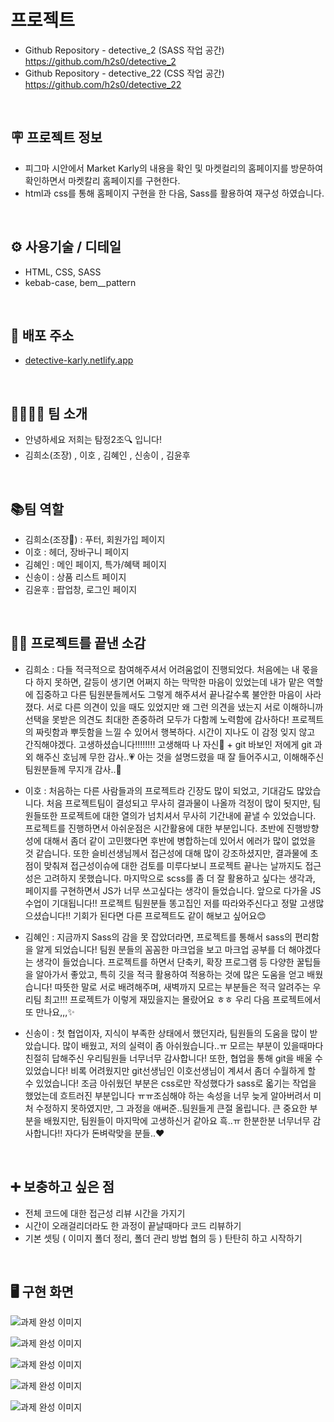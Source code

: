 # 프로젝트

- Github Repository - detective_2 (SASS 작업 공간) https://github.com/h2s0/detective_2
- Github Repository - detective_22 (CSS 작업 공간) https://github.com/h2s0/detective_22

<br>

## 🪧 프로젝트 정보

- 피그마 시안에서 Market Karly의 내용을 확인 및 마켓컬리의 홈페이지를 방문하여 확인하면서 마켓칼리 홈페이지를 구현한다.
- html과 css를 통해 홈페이지 구현을 한 다음, Sass를 활용하여 재구성 하였습니다.

<br>

## ⚙️ 사용기술 / 디테일

- HTML, CSS, SASS
- kebab-case, bem\_\_pattern

<br>

## 📂 배포 주소

- [detective-karly.netlify.app](https://detective-karly.netlify.app/)

<br>

## 👨‍👩‍👧‍👧 팀 소개

- 안녕하세요 저희는 탐정2조🔍 입니다!
- 김희소(조장) , 이호 , 김혜인 , 신송이 , 김윤후

<br>

## 📚팀 역할

- 김희소(조장👑) : 푸터, 회원가입 페이지
- 이호 : 헤더, 장바구니 페이지
- 김혜인 : 메인 페이지, 특가/혜택 페이지
- 신송이 : 상품 리스트 페이지
- 김윤후 : 팝업창, 로그인 페이지

<br>

## 🤝🏻 프로젝트를 끝낸 소감

- 김희소 : 다들 적극적으로 참여해주셔서 어려움없이 진행되었다. 처음에는 내 몫을 다 하지 못하면, 갈등이 생기면 어쩌지 하는 막막한 마음이 있었는데 내가 맡은 역할에 집중하고 다른 팀원분들께서도 그렇게 해주셔서 끝나갈수록 불안한 마음이 사라졌다. 서로 다른 의견이 있을 때도 있었지만 왜 그런 의견을 냈는지 서로 이해하니까 선택을 못받은 의견도 최대한 존중하려 모두가 다함께 노력함에 감사하다! 프로젝트의 짜릿함과 뿌듯함을 느낄 수 있어서 행복하다. 시간이 지나도 이 감정 잊지 않고 간직해야겠다. 고생하셨습니다!!!!!!!! 고생해따 나 자신🤩 + git 바보인 저에게 git 과외 해주신 호님께 무한 감사..💗 아는 것을 설명드렸을 때 잘 들어주시고, 이해해주신 팀원분들께 무지개 감사..🌈

- 이호 : 처음하는 다른 사람들과의 프로젝트라 긴장도 많이 되었고, 기대감도 많았습니다. 처음 프로젝트팀이 결성되고 무사히 결과물이 나올까 걱정이 많이 됫지만, 팀원들또한 프로젝트에 대한 열의가 넘치셔서 무사히 기간내에 끝낼 수 있었습니다. 프로젝트를 진행하면서 아쉬운점은 시간활용에 대한 부분입니다. 초반에 진행방향성에 대해서 좀더 같이 고민했다면 후반에 병합하는데 있어서 에러가 많이 없었을 것 같습니다. 또한 슬비선생님께서 접근성에 대해 많이 강조하셨지만, 결과물에 초점이 맞춰져 접근성이슈에 대한 검토를 미루다보니 프로젝트 끝나는 날까지도 접근성은 고려하지 못했습니다. 마지막으로 scss를 좀 더 잘 활용하고 싶다는 생각과, 페이지를 구현하면서 JS가 너무 쓰고싶다는 생각이 들었습니다. 앞으로 다가올 JS수업이 기대됩니다!! 프로젝트 팀원분들 똥고집인 저를 따라와주신다고 정말 고생많으셨습니다!! 기회가 된다면 다른 프로젝트도 같이 해보고 싶어요😊

- 김혜인 : 지금까지 Sass의 감을 못 잡았더라면, 프로젝트를 통해서 sass의 편리함을 알게 되었습니다! 팀원 분들의 꼼꼼한 마크업을 보고 마크업 공부를 더 해야겠다는 생각이 들었습니다. 프로젝트를 하면서 단축키, 확장 프로그램 등 다양한 꿀팁들을 알아가서 좋았고, 특히 깃을 적극 활용하여 적용하는 것에 많은 도움을 얻고 배웠습니다! 따뜻한 말로 서로 배려해주며, 새벽까지 모르는 부분들은 적극 알려주는 우리팀 최고!!! 프로젝트가 이렇게 재밌을지는 몰랐어요 ㅎㅎ 우리 다음 프로젝트에서 또 만나요,,,✨

- 신송이 : 첫 협업이자, 지식이 부족한 상태에서 했던지라, 팀원들의 도움을 많이 받았습니다. 많이 배웠고, 저의 실력이 좀 아쉬웠습니다..ㅠ 모르는 부분이 있을때마다 친절히 답해주신 우리팀원들 너무너무 감사합니다! 또한, 협업을 통해 git을 배울 수 있었습니다! 비록 어려웠지만 git선생님인 이호선생님이 계셔서 좀더 수월하게 할 수 있었습니다! 조금 아쉬웠던 부분은 css로만 작성했다가 sass로 옯기는 작업을 했었는데 흐트러진 부분입니다 ㅠㅠ조심해야 하는 속성을 너무 늦게 알아버려서 미처 수정하지 못하였지만, 그 과정을 애써준..팀원들게 큰절 올립니다. 큰 중요한 부분을 배웠지만, 팀원들이 마지막에 고생하신거 같아요 흑..ㅠ 한분한분 너무너무 감사합니다!! 자다가 돈벼락맞을 분들..❤️

<br>

## ➕ 보충하고 싶은 점

- 전체 코드에 대한 접근성 리뷰 시간을 가지기
- 시간이 오래걸리더라도 한 과정이 끝날때마다 코드 리뷰하기
- 기본 셋팅 ( 이미지 폴더 정리, 폴더 관리 방법 협의 등 ) 탄탄히 하고 시작하기

<br>

## 🖥️ 구현 화면

![과제 완성 이미지](/img/main.jpg "완성본 이미지")

![과제 완성 이미지](/img/register.jpg "완성본 이미지")

![과제 완성 이미지](/img/product.jpg "완성본 이미지")

![과제 완성 이미지](/img/orderList.jpg "완성본 이미지")

![과제 완성 이미지](/img/special.png "완성본 이미지")
